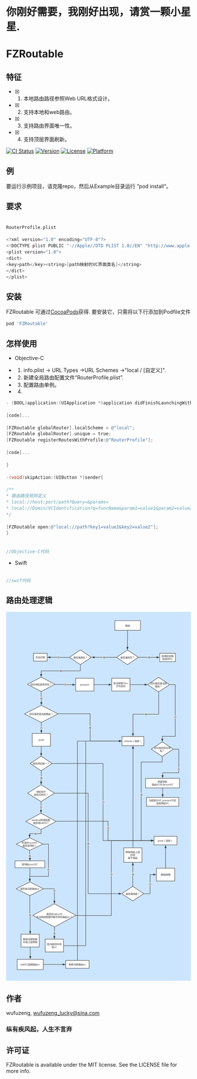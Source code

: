 # 你刚好需要，我刚好出现，请赏一颗小星星.

# FZRoutable
##  特征
- [x]  1.  本地路由路径参照Web URL格式设计。
- [x]  2.  支持本地和web路由。
- [x]  3. 支持路由界面唯一性。
- [x]  4. 支持顶层界面刷新。

[![CI Status](https://img.shields.io/travis/wufuzeng/FZRoutable.svg?style=flat)](https://travis-ci.org/wufuzeng/FZRoutable)
[![Version](https://img.shields.io/cocoapods/v/FZRoutable.svg?style=flat)](https://cocoapods.org/pods/FZRoutable)
[![License](https://img.shields.io/cocoapods/l/FZRoutable.svg?style=flat)](https://cocoapods.org/pods/FZRoutable)
[![Platform](https://img.shields.io/cocoapods/p/FZRoutable.svg?style=flat)](https://cocoapods.org/pods/FZRoutable)

## 例

要运行示例项目，请克隆repo，然后从Example目录运行 ”pod install“。

## 要求
```objective-c

RouterProfile.plist 

<?xml version="1.0" encoding="UTF-8"?>
<!DOCTYPE plist PUBLIC "-//Apple//DTD PLIST 1.0//EN" "http://www.apple.com/DTDs/PropertyList-1.0.dtd">
<plist version="1.0">
<dict>
<key>path</key><string>[path映射的VC界面类名]</string>
</dict>
</plist>

```

## 安装

FZRoutable 可通过[CocoaPods](https://cocoapods.org)获得. 要安装它，只需将以下行添加到Podfile文件

```ruby
pod 'FZRoutable'
```

## 怎样使用

* Objective-C
-  1. info.plist -> URL Types ->URL Schemes ->"local / [自定义]".
-  2. 新建全局路由配置文件“RouterProfile.plist”.
-  3. 配置路由单例。
-  4. 

```objective-c
- (BOOL)application:(UIApplication *)application didFinishLaunchingWithOptions:(NSDictionary *)launchOptions{

[code]...

[FZRoutable globalRouter].localScheme = @"local";
[FZRoutable globalRouter].unique = true;
[FZRoutable registerRoutesWithProfile:@"RouterProfile"];

[code]...

}

-(void)skipAction:(UIButton *)sender{

/**
* 路由路径规则定义
* local://host:port/path?Query=&params=
* local://Domin/VCIdentification?q=funcName&param1=value1&param2=value2&param1=value3
*/

[FZRoutable open:@"local://path?key1=value1&key2=value2"];
}


//Objective-C代码

```

* Swift

```swift

//swif代码

```

## 路由处理逻辑
<img src="https://github.com/wufuzeng/FZRoutable/blob/master/Screenshots/FZRouter%E5%A4%84%E7%90%86%E6%9C%BA%E5%88%B6.png" title="" float=left width = '1000px'>

## 作者

wufuzeng, wufuzeng_lucky@sina.com
### 纵有疾风起，人生不言弃

## 许可证

FZRoutable is available under the MIT license. See the LICENSE file for more info.
